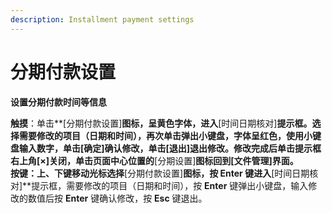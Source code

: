 ```yaml
---
description: Installment payment settings
---
```


# 分期付款设置

**设置分期付款时间等信息**

**触摸**：单击**\[分期付款设置\]**图标，呈黄色字体，进入**\[时间日期核对\]**提示框。选择需要修改的项目（日期和时间），再次单击弹出小键盘，字体呈红色，使用小键盘输入数字，单击\[确定\]确认修改，单击\[退出\]退出修改。修改完成后单击提示框右上角\[×\]关闭，单击页面中心位置的**\[分期设置\]**图标回到\[文件管理\]界面。  
**按键**：上、下键移动光标选择**\[分期付款设置\]**图标，按 **Enter** 键进入**\[时间日期核对\]**提示框，需要修改的项目（日期和时间），按 **Enter** 键弹出小键盘，输入修改的数值后按 **Enter** 键确认修改，按 **Esc** 键退出。

